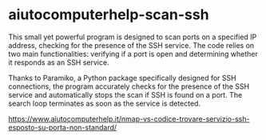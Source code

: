 # aiutocomputerhelp-scan-ssh

This small yet powerful program is designed to scan ports on a specified IP address, checking for the presence of the SSH service. The code relies on two main functionalities: verifying if a port is open and determining whether it responds as an SSH service.

Thanks to Paramiko, a Python package specifically designed for SSH connections, the program accurately checks for the presence of the SSH service and automatically stops the scan if SSH is found on a port. The search loop terminates as soon as the service is detected.

https://www.aiutocomputerhelp.it/nmap-vs-codice-trovare-servizio-ssh-esposto-su-porta-non-standard/

